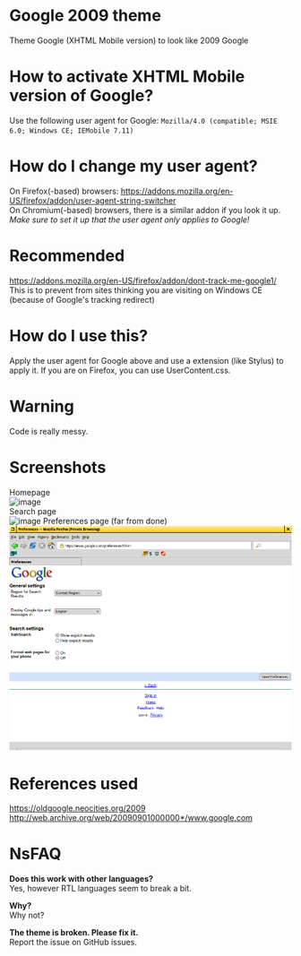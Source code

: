 # Google 2009 theme
Theme Google (XHTML Mobile version) to look like 2009 Google

# How to activate XHTML Mobile version of Google?
Use the following user agent for Google: ```Mozilla/4.0 (compatible; MSIE 6.0; Windows CE; IEMobile 7.11)```

# How do I change my user agent?
On Firefox(-based) browsers: https://addons.mozilla.org/en-US/firefox/addon/user-agent-string-switcher  
On Chromium(-based) browsers, there is a similar addon if you look it up.  
*Make sure to set it up that the user agent only applies to Google!*

# Recommended
https://addons.mozilla.org/en-US/firefox/addon/dont-track-me-google1/  
This is to prevent from sites thinking you are visiting on Windows CE (because of Google's tracking redirect)

# How do I use this?
Apply the user agent for Google above and use a extension (like Stylus) to apply it. If you are on Firefox, you can use UserContent.css.

# Warning
Code is really messy.

# Screenshots
Homepage  
![image](https://user-images.githubusercontent.com/80153347/209447907-22ed7098-d5ac-4f5b-9a19-75c70d357fef.png)  
Search page  
![image](https://user-images.githubusercontent.com/80153347/209447926-99a94fc6-f483-430c-bfa9-10c2954948a3.png)
Preferences page (far from done)  
![Preferences page](preferences.png "Preferences page")  


# References used
https://oldgoogle.neocities.org/2009  
http://web.archive.org/web/20090901000000*/www.google.com

# NsFAQ
**Does this work with other languages?**  
Yes, however RTL languages seem to break a bit.  

**Why?**  
Why not?  
  
**The theme is broken. Please fix it.**  
Report the issue on GitHub issues.
